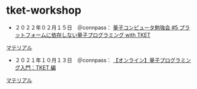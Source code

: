 # tket-workshop

- ２０２２年０２月１５日　＠connpass：
[量子コンピュータ勉強会 #5 プラットフォームに依存しない量子プログラミング with TKET](https://dev-roku.connpass.com/event/236894/)

[マテリアル](https://github.com/cqcjapan/tket-workshop/tree/main/materials/2022-02-24)

- ２０２１年１０月１３日　＠connpass：
[【オンライン】量子プログラミング入門：TKET 編](https://cambridgequantum.connpass.com/event/222493/)

[マテリアル](https://github.com/cqcjapan/tket-workshop/tree/main/materials/2021-10-13)
